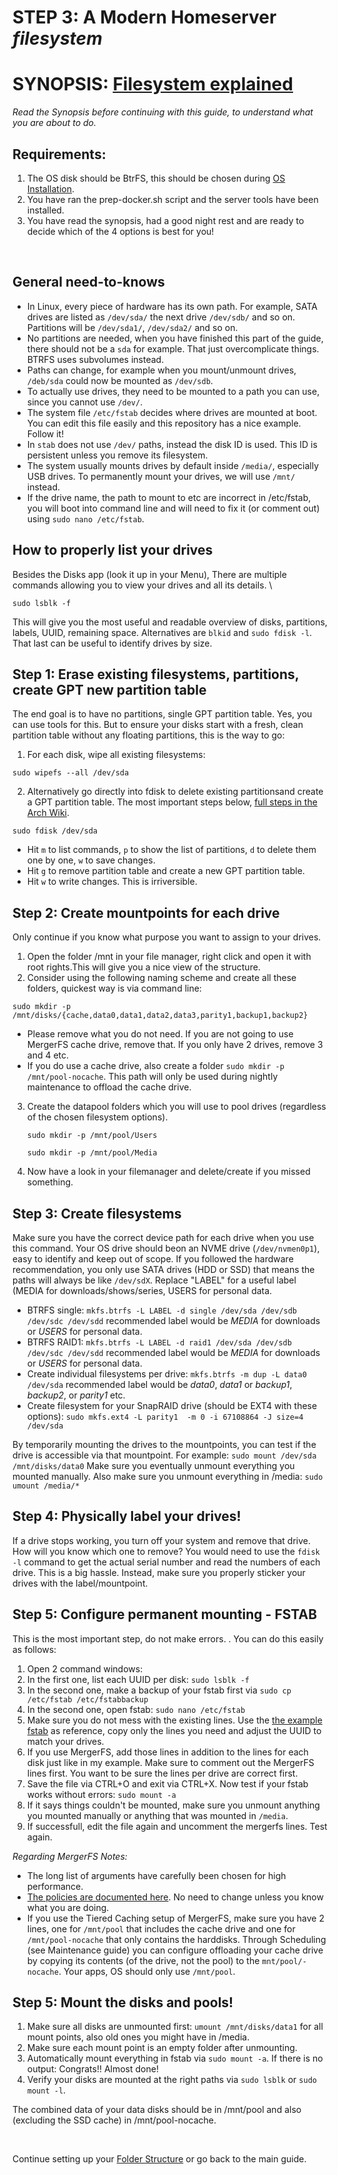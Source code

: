 # STEP 3: A Modern Homeserver _filesystem_

# SYNOPSIS: [Filesystem explained](https://github.com/zilexa/Homeserver/blob/master/filesystem/FILESYSTEM-EXPLAINED.md)
_Read the Synopsis before continuing with this guide, to understand what you are about to do._

## Requirements: 
1. The OS disk should be BtrFS, this should be chosen during [OS Installation](https://github.com/zilexa/manjaro-gnome-post-install). 
2. You have ran the prep-docker.sh script and the server tools have been installed. 
3. You have read the synopsis, had a good night rest and are ready to decide which of the 4 options is best for you!

&nbsp;


## General need-to-knows
- In Linux, every piece of hardware has its own path. For example, SATA drives are listed as `/dev/sda/` the next drive `/dev/sdb/` and so on. Partitions will be `/dev/sda1/`, `/dev/sda2/` and so on. 
- No partitions are needed, when you have finished this part of the guide, there should not be a `sda` for example. That just overcomplicate things. BTRFS uses subvolumes instead.
- Paths can change, for example when you mount/unmount drives, `/deb/sda` could now be mounted as `/dev/sdb`. 
- To actually use drives, they need to be mounted to a path you can use, since you cannot use `/dev/`. 
- The system file `/etc/fstab` decides where drives are mounted at boot. You can edit this file easily and this repository has a nice example. Follow it!
- In `stab` does not use `/dev/` paths, instead the disk ID is used. This ID is persistent unless you remove its filesystem.
- The system usually mounts drives by default inside `/media/`, especially USB drives. To permanently mount your drives, we will use `/mnt/` instead. 
- If the drive name, the path to mount to etc are incorrect in /etc/fstab, you will boot into command line and will need to fix it (or comment out) using `sudo nano /etc/fstab`. 

## How to properly list your drives
Besides the Disks app (look it up in your Menu), There are multiple commands allowing you to view your drives and all its details.  \
```
sudo lsblk -f
```
This will give you the most useful and readable overview of disks, partitions, labels, UUID, remaining space. 
Alternatives are `blkid` and `sudo fdisk -l`. That last can be useful to identify drives by size. 

## Step 1: Erase existing filesystems, partitions, create GPT new partition table
The end goal is to have no partitions, single GPT partition table. 
Yes, you can use tools for this. But to ensure your disks start with a fresh, clean partition table without any floating partitions, this is the way to go: 
1. For each disk, wipe all existing filesystems: 
```
sudo wipefs --all /dev/sda
```` 
2.  Alternatively go directly into fdisk to delete existing partitionsand create a GPT partition table. The most important steps below, [full steps in the Arch Wiki](https://wiki.archlinux.org/title/fdisk#Create_a_partition_table_and_partitions). 
   ```
   sudo fdisk /dev/sda
   ```
   - Hit `m` to list commands, `p` to show the list of partitions, `d` to delete them one by one, `w` to save changes.
   - Hit `g` to remove partition table and create a new GPT partition table.
   - Hit `w` to write changes. This is irriversible. 

## Step 2: Create mountpoints for each drive
Only continue if you know what purpose you want to assign to your drives.
1. Open the folder /mnt in your file manager, right click and open it with root rights.This will give you a nice view of the structure.
2. Consider using the following naming scheme and create all these folders, quickest way is via command line: 
```
sudo mkdir -p /mnt/disks/{cache,data0,data1,data2,data3,parity1,backup1,backup2}
```
  - Please remove what you do not need. If you are not going to use  MergerFS cache drive, remove that. If you only have 2 drives, remove 3 and 4 etc. 
  - If you do use a cache drive, also create a folder `sudo mkdir -p /mnt/pool-nocache`. This path will only be used during nightly maintenance to offload the cache drive.
3. Create the datapool folders which you will use to pool drives (regardless of the chosen filesystem options). 
    ```
    sudo mkdir -p /mnt/pool/Users
    ```
    ```
    sudo mkdir -p /mnt/pool/Media
    ```
5. Now have a look in your filemanager and delete/create if you missed something.

## Step 3: Create filesystems 
  Make sure you have the correct device path for each drive when you use this command. 
  Your OS drive should beon an NVME drive (`/dev/nvmen0p1`), easy to identify and keep out of scope. If you followed the hardware recommendation, you only use SATA drives (HDD or SSD) that means the paths will always be like `/dev/sdX`. 
  Replace "LABEL" for a useful label (MEDIA for downloads/shows/series, USERS for personal data.
- BTRFS single: `mkfs.btrfs -L LABEL -d single /dev/sda /dev/sdb /dev/sdc /dev/sdd` recommended label would be _MEDIA_ for downloads or _USERS_ for personal data. 
- BTRFS RAID1: `mkfs.btrfs -L LABEL -d raid1 /dev/sda /dev/sdb /dev/sdc /dev/sdd` recommended label would be _MEDIA_ for downloads or _USERS_ for personal data. 
- Create individual filesystems per drive: `mkfs.btrfs -m dup -L data0 /dev/sda` recommended label would be _data0_, _data1_ or _backup1_, _backup2_, or _parity1_ etc.
- Create filesystem for your SnapRAID drive (should be EXT4 with these options): `sudo mkfs.ext4 -L parity1  -m 0 -i 67108864 -J size=4 /dev/sda`

By temporarily mounting the drives to the mountpoints, you can test if the drive is accessible via that mountpoint. For example: 
`sudo mount /dev/sda /mnt/disks/data0` 
Make sure you eventually unmount everything you mounted manually. 
Also make sure you unmount everything in /media: `sudo umount /media/*`

## Step 4: Physically label your drives!
If a drive stops working, you turn off your system and remove that drive. How will you know which one to remove? You would need to use the `fdisk -l` command to get the actual serial number and read the numbers of each drive. This is a big hassle. Instead, make sure you properly sticker your drives with the label/mountpoint. 

## Step 5: Configure permanent mounting - FSTAB
This is the most important step, do not make errors. .  You can do this easily as follows:  
1. Open 2 command windows: 
2. In the first one, list each UUID per disk: `sudo lsblk -f`
3. In the second one, make a backup of your fstab first via `sudo cp /etc/fstab /etc/fstabbackup`
4. In the second one, open fstab: `sudo nano /etc/fstab` 
5. Make sure you do not mess with the existing lines. Use the [the example fstab](https://github.com/zilexa/Homeserver/blob/master/filesystem/fstab) as reference, copy only the lines you need and adjust the UUID to match your drives.
6. If you use MergerFS, add those lines in addition to the lines for each disk just like in my example. Make sure to comment out the MergerFS lines first. You want to be sure the lines per drive are correct first. 
7. Save the file via CTRL+O and exit via CTRL+X. Now test if your fstab works without errors: `sudo mount -a` 
8. If it says things couldn't be mounted, make sure you unmount anything you mounted manually or anything that was mounted in `/media`. 
9. If successfull, edit the file again and uncomment the mergerfs lines. Test again. 

_Regarding MergerFS Notes:_
- The long list of arguments have carefully been chosen for high performance. 
- [The policies are documented here](https://github.com/trapexit/mergerfs#policy-descriptions). No need to change unless you know what you are doing.
- If you use the Tiered Caching setup of MergerFS, make sure you have 2 lines, one for `/mnt/pool` that includes the cache drive and one for `/mnt/pool-nocache` that only contains the harddisks. Through Scheduling (see Maintenance guide) you can configure offloading your cache drive by copying its contents (of the drive, not the pool) to the `mnt/pool/-nocache`. Your apps, OS should only use `/mnt/pool`. 


## Step 5: Mount the disks and pools!
1. Make sure all disks are unmounted first: `umount /mnt/disks/data1` for all mount points, also old ones you might have in /media.
2. Make sure each mount point is an empty folder after unmounting.
3. Automatically mount everything in fstab via `sudo mount -a`. If there is no output: Congrats!! Almost done!
4. Verify your disks are mounted at the right paths via `sudo lsblk` or `sudo mount -l`. 

The combined data of your data disks should be in /mnt/pool and also (excluding the SSD cache) in /mnt/pool-nocache.

&nbsp;

Continue setting up your [Folder Structure](https://github.com/zilexa/Homeserver/tree/master/filesystem/folderstructure) or go back to the main guide. 
